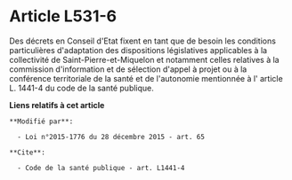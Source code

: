 # Article L531-6

Des décrets en Conseil d'Etat fixent en tant que de besoin les conditions particulières d'adaptation des dispositions
législatives applicables à la collectivité de Saint-Pierre-et-Miquelon et notamment celles relatives à la commission
d'information et de sélection d'appel à projet ou à la conférence territoriale de la santé et de l'autonomie mentionnée à l'
article L. 1441-4 du code de la santé publique.

**Liens relatifs à cet article**

	**Modifié par**:

	  - Loi n°2015-1776 du 28 décembre 2015 - art. 65

	**Cite**:

	  - Code de la santé publique - art. L1441-4
